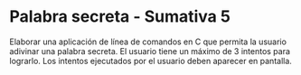 # Palabra secreta - Sumativa 5
 Elaborar una aplicación de línea de comandos en C que permita la usuario adivinar una palabra secreta. El usuario tiene un máximo de 3 intentos para lograrlo. Los intentos ejecutados por el usuario deben aparecer en pantalla.
